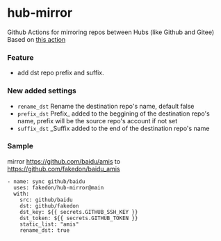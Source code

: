 # hub-mirror

Github Actions for mirroring repos between Hubs (like Github and Gitee)  
Based on [this action](https://github.com/Yikun/hub-mirror-action)

### Feature
* add dst repo prefix and suffix.

### New added settings
- `rename_dst`   Rename the destination repo's name, default false  
- `prefix_dst`  Prefix_ added to the beggining of the destination repo's name, prefix will be the source repo's account if not set  
- `suffix_dst`  _Suffix added to the end of the destination repo's name  

### Sample

mirror https://github.com/baidu/amis to https://github.com/fakedon/baidu_amis  
```
- name: sync github/baidu
  uses: fakedon/hub-mirror@main
  with:
    src: github/baidu
    dst: github/fakedon
    dst_key: ${{ secrets.GITHUB_SSH_KEY }}
    dst_token: ${{ secrets.GITHUB_TOKEN }}
    static_list: "amis"
    rename_dst: true
```

